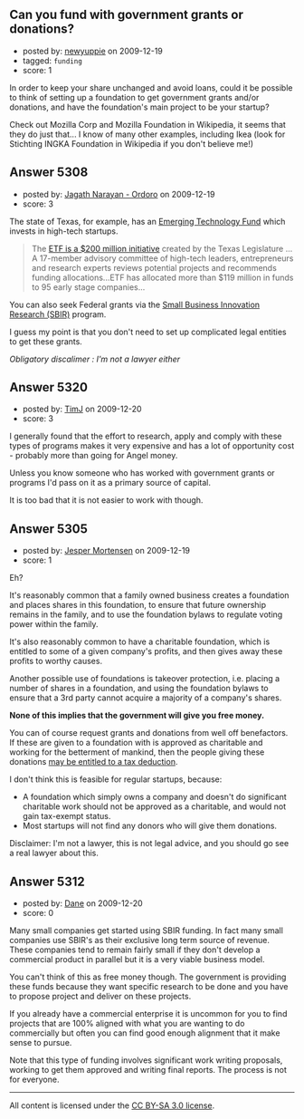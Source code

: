 ## Can you fund with government grants or donations?

- posted by: [newyuppie](https://stackexchange.com/users/-1/1961-newyuppie) on 2009-12-19
- tagged: `funding`
- score: 1

In order to keep your share unchanged and avoid loans, could it be possible to think of setting up a foundation to get government grants and/or donations, and have the foundation's main project to be your startup?

Check out Mozilla Corp and Mozilla Foundation in Wikipedia, it seems that they do just that... I know of many other examples, including Ikea (look for Stichting INGKA Foundation in Wikipedia if you don't believe me!)


## Answer 5308

- posted by: [Jagath Narayan - Ordoro](https://stackexchange.com/users/-1/1975-jagath-narayan-ordoro) on 2009-12-19
- score: 3

<p>The state of Texas, for example, has an <a href="http://www.emergingtechfund.com/" rel="nofollow">Emerging Technology Fund</a> which invests in high-tech startups.</p>

<blockquote>
  <p>The <a href="http://governor.state.tx.us/news/press-release/13916/" rel="nofollow">ETF is a $200 million initiative</a>
  created by the Texas Legislature ... A
  17-member advisory committee of
  high-tech leaders, entrepreneurs and
  research experts reviews potential
  projects and recommends funding
  allocations...ETF has allocated more
  than $119 million in funds to 95 early
  stage companies...</p>
</blockquote>

<p>You can also seek Federal grants via the <a href="http://www.sba.gov/aboutsba/sbaprograms/sbir/index.html" rel="nofollow">Small Business Innovation Research (SBIR)</a> program.</p>

<p>I guess my point is that you don't need to set up complicated legal entities to get these grants. </p>

<p><em>Obligatory discalimer : I'm not a lawyer either</em></p>



## Answer 5320

- posted by: [TimJ](https://stackexchange.com/users/-1/1172-timj) on 2009-12-20
- score: 3

I generally found that the effort to research, apply and comply with these types of programs makes it very expensive and has a lot of opportunity cost - probably more than going for Angel money.  

Unless you know someone who has worked with government grants or programs I'd pass on it as a primary source of capital.

It is too bad that it is not easier to work with though.  


## Answer 5305

- posted by: [Jesper Mortensen](https://stackexchange.com/users/-1/1261-jesper-mortensen) on 2009-12-19
- score: 1

<p>Eh?</p>

<p>It's reasonably common that a family owned business creates a foundation and places shares in this foundation, to ensure that future ownership remains in the family, and to use the foundation bylaws to regulate voting power within the family.</p>

<p>It's also reasonably common to have a charitable foundation, which is entitled to some of a given company's profits, and then gives away these profits to worthy causes.</p>

<p>Another possible use of foundations is takeover protection, i.e. placing a number of shares in a foundation, and using the foundation bylaws to ensure that a 3rd party cannot acquire a majority of a company's shares.</p>

<p><strong>None of this implies that the government will give you free money.</strong></p>

<p>You can of course request grants and donations from well off benefactors. If these are given to a foundation with is approved as charitable and working for the betterment of mankind, then the people giving these donations <a href="http://en.wikipedia.org/wiki/501%28c%29" rel="nofollow">may be entitled to a tax deduction</a>.</p>

<p>I don't think this is feasible for regular startups, because:</p>

<ul>
<li>A foundation which simply owns a company and doesn't do significant charitable work should not be approved as a charitable, and would not gain tax-exempt status.</li>
<li>Most startups will not find any donors who will give them donations.</li>
</ul>

<p>Disclaimer: I'm not a lawyer, this is not legal advice, and you should go see a real lawyer about this.</p>



## Answer 5312

- posted by: [Dane](https://stackexchange.com/users/-1/1441-dane) on 2009-12-20
- score: 0

Many small companies get started using SBIR funding.  In fact many small companies use SBIR's as their exclusive long term source of revenue.  These companies tend to remain fairly small if they don't develop a commercial product in parallel but it is a very viable business model.

You can't think of this as free money though.  The government is providing these funds because they want specific research to be done and you have to propose project and deliver on these projects.

If you already have a commercial enterprise it is uncommon for you to find projects that are 100% aligned with what you are wanting to do commercially but often you can find good enough alignment that it make sense to pursue.

Note that this type of funding involves significant work writing proposals, working to get them approved and writing final reports.  The process is not for everyone.



---

All content is licensed under the [CC BY-SA 3.0 license](https://creativecommons.org/licenses/by-sa/3.0/).

